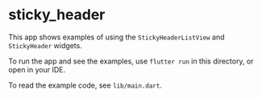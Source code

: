 # sticky_header

This app shows examples of using the `StickyHeaderListView` and `StickyHeader`
widgets.

To run the app and see the examples, use `flutter run` in this directory,
or open in your IDE.

To read the example code, see `lib/main.dart`.
